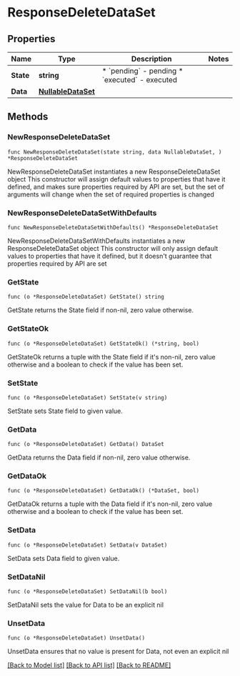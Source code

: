 # ResponseDeleteDataSet

## Properties

Name | Type | Description | Notes
------------ | ------------- | ------------- | -------------
**State** | **string** | * &#x60;pending&#x60; - pending * &#x60;executed&#x60; - executed | 
**Data** | [**NullableDataSet**](DataSet.md) |  | 

## Methods

### NewResponseDeleteDataSet

`func NewResponseDeleteDataSet(state string, data NullableDataSet, ) *ResponseDeleteDataSet`

NewResponseDeleteDataSet instantiates a new ResponseDeleteDataSet object
This constructor will assign default values to properties that have it defined,
and makes sure properties required by API are set, but the set of arguments
will change when the set of required properties is changed

### NewResponseDeleteDataSetWithDefaults

`func NewResponseDeleteDataSetWithDefaults() *ResponseDeleteDataSet`

NewResponseDeleteDataSetWithDefaults instantiates a new ResponseDeleteDataSet object
This constructor will only assign default values to properties that have it defined,
but it doesn't guarantee that properties required by API are set

### GetState

`func (o *ResponseDeleteDataSet) GetState() string`

GetState returns the State field if non-nil, zero value otherwise.

### GetStateOk

`func (o *ResponseDeleteDataSet) GetStateOk() (*string, bool)`

GetStateOk returns a tuple with the State field if it's non-nil, zero value otherwise
and a boolean to check if the value has been set.

### SetState

`func (o *ResponseDeleteDataSet) SetState(v string)`

SetState sets State field to given value.


### GetData

`func (o *ResponseDeleteDataSet) GetData() DataSet`

GetData returns the Data field if non-nil, zero value otherwise.

### GetDataOk

`func (o *ResponseDeleteDataSet) GetDataOk() (*DataSet, bool)`

GetDataOk returns a tuple with the Data field if it's non-nil, zero value otherwise
and a boolean to check if the value has been set.

### SetData

`func (o *ResponseDeleteDataSet) SetData(v DataSet)`

SetData sets Data field to given value.


### SetDataNil

`func (o *ResponseDeleteDataSet) SetDataNil(b bool)`

 SetDataNil sets the value for Data to be an explicit nil

### UnsetData
`func (o *ResponseDeleteDataSet) UnsetData()`

UnsetData ensures that no value is present for Data, not even an explicit nil

[[Back to Model list]](../README.md#documentation-for-models) [[Back to API list]](../README.md#documentation-for-api-endpoints) [[Back to README]](../README.md)


